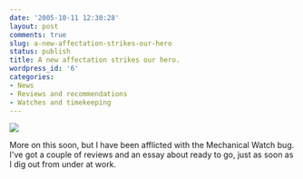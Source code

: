 ```yaml
---
date: '2005-10-11 12:30:28'
layout: post
comments: true
slug: a-new-affectation-strikes-our-hero
status: publish
title: A new affectation strikes our hero.
wordpress_id: '6'
categories:
- News
- Reviews and recommendations
- Watches and timekeeping
---
```


![](http://www.phfactor.net/pics/watches/SKXA35.JPG)

More on this soon, but I have been afflicted with the Mechanical Watch bug. I've got a couple of reviews and an essay about ready to go, just as soon as I dig out from under at work.
